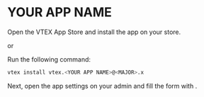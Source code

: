 # YOUR APP NAME

Open the VTEX App Store and install the app on your store.

or

Run the following command:

```sh
vtex install vtex.<YOUR APP NAME>@<MAJOR>.x
```

Next, open the app settings on your admin and fill the form with <FIELDS>.
